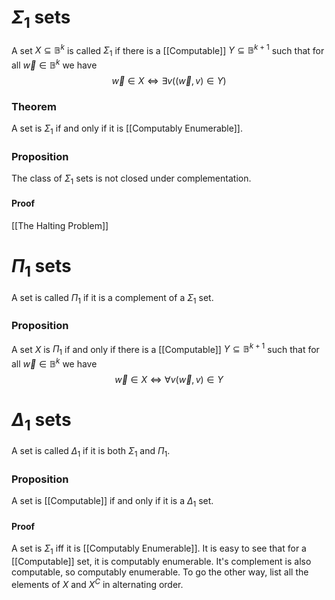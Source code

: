 # $\Sigma_{1}$ sets
A set $X\subseteq \mathbb{B}^{k}$ is called $\Sigma_{1}$ if there is a [[Computable]] $Y\subseteq \mathbb{B}^{k+1}$ such that for all $\vec{w}\in \mathbb{B}^{k}$ we have
$$
\vec{w}\in X\iff \exists v((\vec{w},v)\in Y)
$$
### Theorem
A set is $\Sigma_{1}$ if and only if it is [[Computably Enumerable]].
### Proposition
The class of $\Sigma_{1}$ sets is not closed under complementation.
#### Proof
[[The Halting Problem]]
# $\Pi_{1}$ sets
A set is called $\Pi_{1}$ if it is a complement of a $\Sigma_{1}$ set.
### Proposition
A set $X$ is $\Pi_{1}$ if and only if there is a [[Computable]] $Y\subseteq \mathbb{B}^{k+1}$ such that for all $\vec{w}\in \mathbb{B}^{k}$ we have
$$
\vec{w}\in X\iff \forall v(\vec{w},v) \in Y
$$
# $\Delta_{1}$ sets
A set is called $\Delta_{1}$ if it is both $\Sigma_{1}$ and $\Pi_{1}$.
### Proposition
A set is [[Computable]] if and only if it is a $\Delta_{1}$ set.
#### Proof
A set is $\Sigma_{1}$ iff it is [[Computably Enumerable]]. It is easy to see that for a [[Computable]] set, it is computably enumerable. It's complement is also computable, so computably enumerable. 
To go the other way, list all the elements of $X$ and $X^{C}$ in alternating order. 